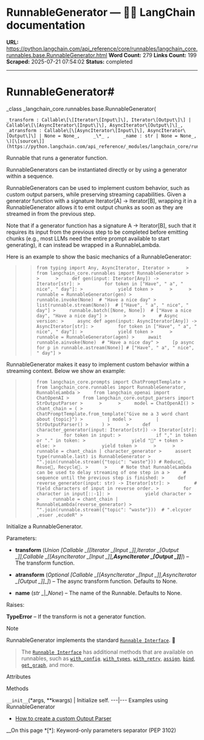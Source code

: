 # RunnableGenerator — 🦜🔗 LangChain  documentation

**URL:** https://python.langchain.com/api_reference/core/runnables/langchain_core.runnables.base.RunnableGenerator.html
**Word Count:** 279
**Links Count:** 199
**Scraped:** 2025-07-21 07:54:02
**Status:** completed

---

# RunnableGenerator\#

_class _langchain\_core.runnables.base.RunnableGenerator\(

    _transform : Callable\[\[Iterator\[Input\]\], Iterator\[Output\]\] | Callable\[\[AsyncIterator\[Input\]\], AsyncIterator\[Output\]\]_,     _atransform : Callable\[\[AsyncIterator\[Input\]\], AsyncIterator\[Output\]\] | None = None_,     _\*_ ,     _name : str | None = None_, \)[\[source\]](https://python.langchain.com/api_reference/_modules/langchain_core/runnables/base.html#RunnableGenerator)\#     

Runnable that runs a generator function.

RunnableGenerators can be instantiated directly or by using a generator within a sequence.

RunnableGenerators can be used to implement custom behavior, such as custom output parsers, while preserving streaming capabilities. Given a generator function with a signature Iterator\[A\] -> Iterator\[B\], wrapping it in a RunnableGenerator allows it to emit output chunks as soon as they are streamed in from the previous step.

Note that if a generator function has a signature A -> Iterator\[B\], such that it requires its input from the previous step to be completed before emitting chunks \(e.g., most LLMs need the entire prompt available to start generating\), it can instead be wrapped in a RunnableLambda.

Here is an example to show the basic mechanics of a RunnableGenerator:

>  >     from typing import Any, AsyncIterator, Iterator >      >     from langchain_core.runnables import RunnableGenerator >      >      >     def gen(input: Iterator[Any]) -> Iterator[str]: >         for token in ["Have", " a", " nice", " day"]: >             yield token >      >      >     runnable = RunnableGenerator(gen) >     runnable.invoke(None)  # "Have a nice day" >     list(runnable.stream(None))  # ["Have", " a", " nice", " day"] >     runnable.batch([None, None])  # ["Have a nice day", "Have a nice day"] >      >      >     # Async version: >     async def agen(input: AsyncIterator[Any]) -> AsyncIterator[str]: >         for token in ["Have", " a", " nice", " day"]: >             yield token >      >     runnable = RunnableGenerator(agen) >     await runnable.ainvoke(None)  # "Have a nice day" >     [p async for p in runnable.astream(None)] # ["Have", " a", " nice", " day"] >     

RunnableGenerator makes it easy to implement custom behavior within a streaming context. Below we show an example:

>  >     from langchain_core.prompts import ChatPromptTemplate >     from langchain_core.runnables import RunnableGenerator, RunnableLambda >     from langchain_openai import ChatOpenAI >     from langchain_core.output_parsers import StrOutputParser >      >      >     model = ChatOpenAI() >     chant_chain = ( >         ChatPromptTemplate.from_template("Give me a 3 word chant about {topic}") >         | model >         | StrOutputParser() >     ) >      >     def character_generator(input: Iterator[str]) -> Iterator[str]: >         for token in input: >             if "," in token or "." in token: >                 yield "👏" + token >             else: >                 yield token >      >      >     runnable = chant_chain | character_generator >     assert type(runnable.last) is RunnableGenerator >     "".join(runnable.stream({"topic": "waste"})) # Reduce👏, Reuse👏, Recycle👏. >      >     # Note that RunnableLambda can be used to delay streaming of one step in a >     # sequence until the previous step is finished: >     def reverse_generator(input: str) -> Iterator[str]: >         # Yield characters of input in reverse order. >         for character in input[::-1]: >             yield character >      >     runnable = chant_chain | RunnableLambda(reverse_generator) >     "".join(runnable.stream({"topic": "waste"}))  # ".elcycer ,esuer ,ecudeR" >     

Initialize a RunnableGenerator.

Parameters:     

  * **transform** \(_Union_ _\[__Callable_ _\[__\[__Iterator_ _\[__Input_ _\]__\]__,__Iterator_ _\[__Output_ _\]__\]__,__Callable_ _\[__\[__AsyncIterator_ _\[__Input_ _\]__\]__,__AsyncIterator_ _\[__Output_ _\]__\]__\]_\) – The transform function.

  * **atransform** \(_Optional_ _\[__Callable_ _\[__\[__AsyncIterator_ _\[__Input_ _\]__\]__,__AsyncIterator_ _\[__Output_ _\]__\]__\]_\) – The async transform function. Defaults to None.

  * **name** \(_str_ _|__None_\) – The name of the Runnable. Defaults to None.

Raises:     

**TypeError** – If the transform is not a generator function.

Note

RunnableGenerator implements the standard [`Runnable Interface`](https://python.langchain.com/api_reference/core/runnables/langchain_core.runnables.base.Runnable.html#langchain_core.runnables.base.Runnable "langchain_core.runnables.base.Runnable"). 🏃

> The [`Runnable Interface`](https://python.langchain.com/api_reference/core/runnables/langchain_core.runnables.base.Runnable.html#langchain_core.runnables.base.Runnable "langchain_core.runnables.base.Runnable") has additional methods that are available on runnables, such as [`with_config`](https://python.langchain.com/api_reference/core/runnables/langchain_core.runnables.base.Runnable.html#langchain_core.runnables.base.Runnable.with_config "langchain_core.runnables.base.Runnable.with_config"), [`with_types`](https://python.langchain.com/api_reference/core/runnables/langchain_core.runnables.base.Runnable.html#langchain_core.runnables.base.Runnable.with_types "langchain_core.runnables.base.Runnable.with_types"), [`with_retry`](https://python.langchain.com/api_reference/core/runnables/langchain_core.runnables.base.Runnable.html#langchain_core.runnables.base.Runnable.with_retry "langchain_core.runnables.base.Runnable.with_retry"), [`assign`](https://python.langchain.com/api_reference/core/runnables/langchain_core.runnables.base.Runnable.html#langchain_core.runnables.base.Runnable.assign "langchain_core.runnables.base.Runnable.assign"), [`bind`](https://python.langchain.com/api_reference/core/runnables/langchain_core.runnables.base.Runnable.html#langchain_core.runnables.base.Runnable.bind "langchain_core.runnables.base.Runnable.bind"), [`get_graph`](https://python.langchain.com/api_reference/core/runnables/langchain_core.runnables.base.Runnable.html#langchain_core.runnables.base.Runnable.get_graph "langchain_core.runnables.base.Runnable.get_graph"), and more.

Attributes

Methods

`__init__`\(\*args, \*\*kwargs\) | Initialize self.   ---|---      Examples using RunnableGenerator

  * [How to create a custom Output Parser](https://python.langchain.com/docs/how_to/output_parser_custom/)

__On this page   *[\*]: Keyword-only parameters separator (PEP 3102)